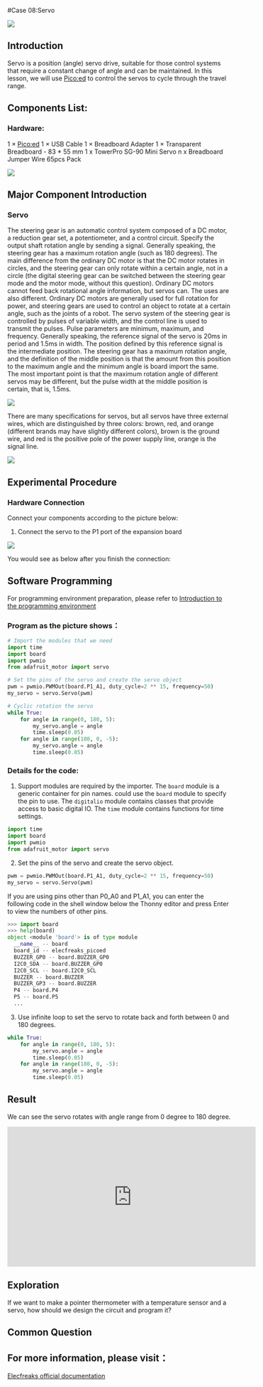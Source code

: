 
#Case 08:Servo


![](./images/case0801.png)

## Introduction

Servo is a position (angle) servo drive, suitable for those control systems that require a constant change of angle and can be maintained. In this lesson, we will use [Pico:ed](https://www.elecfreaks.com/elecfreaks-pico-ed-v2.html) to control the servos to cycle through the travel range.
## Components List:
### Hardware:
1 × [Pico:ed](https://www.elecfreaks.com/elecfreaks-pico-ed-v2.html)
1 × USB Cable
1 × Breadboard Adapter
1 × Transparent Breadboard - 83 * 55 mm
1 x TowerPro SG-90 Mini Servo
n x Breadboard Jumper Wire 65pcs Pack

![](./images/starter-kit01.png)

## Major Component Introduction

### Servo

The steering gear is an automatic control system composed of a DC motor, a reduction gear set, a potentiometer, and a control circuit. Specify the output shaft rotation angle by sending a signal. Generally speaking, the steering gear has a maximum rotation angle (such as 180 degrees). The main difference from the ordinary DC motor is that the DC motor rotates in circles, and the steering gear can only rotate within a certain angle, not in a circle (the digital steering gear can be switched between the steering gear mode and the motor mode, without this question). Ordinary DC motors cannot feed back rotational angle information, but servos can. The uses are also different. Ordinary DC motors are generally used for full rotation for power, and steering gears are used to control an object to rotate at a certain angle, such as the joints of a robot. The servo system of the steering gear is controlled by pulses of variable width, and the control line is used to transmit the pulses. Pulse parameters are minimum, maximum, and frequency. Generally speaking, the reference signal of the servo is 20ms in period and 1.5ms in width. The position defined by this reference signal is the intermediate position. The steering gear has a maximum rotation angle, and the definition of the middle position is that the amount from this position to the maximum angle and the minimum angle is board import the same. The most important point is that the maximum rotation angle of different servos may be different, but the pulse width at the middle position is certain, that is, 1.5ms.

![](./images/case0802.png)

There are many specifications for servos, but all servos have three external wires, which are distinguished by three colors: brown, red, and orange (different brands may have slightly different colors), brown is the ground wire, and red is the positive pole of the power supply line, orange is the signal line.

![](./images/case0803.png)

## Experimental Procedure
### Hardware Connection
Connect your components according to the picture below:
1. Connect the servo to the P1 port of the expansion board

![](./images/case08.png)

You would see as below after you finish the connection:

## Software Programming
For programming environment preparation, please refer to [Introduction to the programming environment](https://www.yuque.com/elecfreaks-learn/picoed/er7nuh)
### Program as the picture shows：
```python
# Import the modules that we need
import time
import board
import pwmio
from adafruit_motor import servo

# Set the pins of the servo and create the servo object
pwm = pwmio.PWMOut(board.P1_A1, duty_cycle=2 ** 15, frequency=50)
my_servo = servo.Servo(pwm)

# Cyclic rotation the servo
while True:
    for angle in range(0, 180, 5): 
        my_servo.angle = angle
        time.sleep(0.05)
    for angle in range(180, 0, -5):
        my_servo.angle = angle
        time.sleep(0.05)
```
### Details for the code:

1. Support modules are required by the importer. The `board` module is a generic container for pin names. could use the `board` module to specify the pin to use. The `digitalio` module contains classes that provide access to basic digital IO. The `time` module contains functions for time settings.
```python
import time
import board
import pwmio
from adafruit_motor import servo
```

2. Set the pins of the servo and create the servo object.
```python
pwm = pwmio.PWMOut(board.P1_A1, duty_cycle=2 ** 15, frequency=50)
my_servo = servo.Servo(pwm)
```
If you are using pins other than P0_A0 and P1_A1, you can enter the following code in the shell window below the Thonny editor and press Enter to view the numbers of other pins.
```python
>>> import board
>>> help(board)
object <module 'board'> is of type module
  __name__ -- board
  board_id -- elecfreaks_picoed
  BUZZER_GP0 -- board.BUZZER_GP0
  I2C0_SDA -- board.BUZZER_GP0
  I2C0_SCL -- board.I2C0_SCL
  BUZZER -- board.BUZZER
  BUZZER_GP3 -- board.BUZZER
  P4 -- board.P4
  P5 -- board.P5
  ...
```

3. Use infinite loop to set the servo to rotate back and forth between 0 and 180 degrees.
```python
while True:
    for angle in range(0, 180, 5): 
        my_servo.angle = angle
        time.sleep(0.05)
    for angle in range(180, 0, -5):
        my_servo.angle = angle
        time.sleep(0.05)
```
## Result

We can see the servo rotates with angle range from 0 degree to 180 degree.

<iframe width="560" height="315" src="https://www.youtube.com/embed/mCt3COUNXK8" title="YouTube video player" frameborder="0" allow="accelerometer; autoplay; clipboard-write; encrypted-media; gyroscope; picture-in-picture" allowfullscreen></iframe>

## Exploration

If we want to make a pointer thermometer with a temperature sensor and a servo, how should we design the circuit and program it?
## Common Question
## For more information, please visit：
[Elecfreaks official documentation](https://www.elecfreaks.com/learn-en/)
